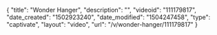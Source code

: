 {
    "title": "Wonder Hanger",
    "description": "",
    "videoid": "111179817",
    "date_created": "1502923240",
    "date_modified": "1504247458",
    "type": "captivate",
    "layout": "video",
    "url": "\/v\/wonder-hanger\/111179817"
}